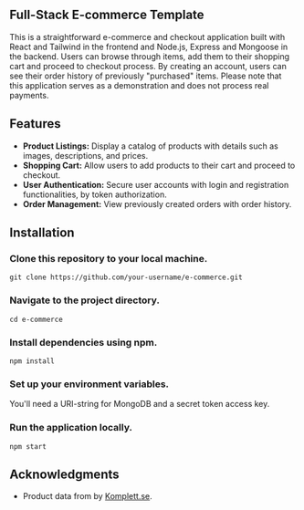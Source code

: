 ## Full-Stack E-commerce Template

This is a straightforward e-commerce and checkout application built with React and Tailwind in the frontend and Node.js, Express and Mongoose in the backend. Users can browse through items, add them to their shopping cart and proceed to checkout process. By creating an account, users can see their order history of previously "purchased" items. Please note that this application serves as a demonstration and does not process real payments.

## Features

- **Product Listings:** Display a catalog of products with details such as images, descriptions, and prices.
- **Shopping Cart:** Allow users to add products to their cart and proceed to checkout.
- **User Authentication:** Secure user accounts with login and registration functionalities, by token authorization.
- **Order Management:** View previously created orders with order history.

## Installation

### Clone this repository to your local machine.

```
git clone https://github.com/your-username/e-commerce.git
```

### Navigate to the project directory.

```
cd e-commerce
```

### Install dependencies using npm.

```
npm install
```

### Set up your environment variables.
You'll need a URI-string for MongoDB and a secret token access key.

### Run the application locally.

```
npm start
```

## Acknowledgments

- Product data from by [Komplett.se](https://komplett.se).
